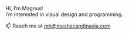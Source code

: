 Hi, I’m Magnus!<br>
I’m interested in visual design and programming. 
<br>

📫 Reach me at mh@meshscandinavia.com

<!---
mch-sg/mch-sg is a ✨ special ✨ repository because its `README.md` (this file) appears on your GitHub profile.
You can click the Preview link to take a look at your changes.
--->
